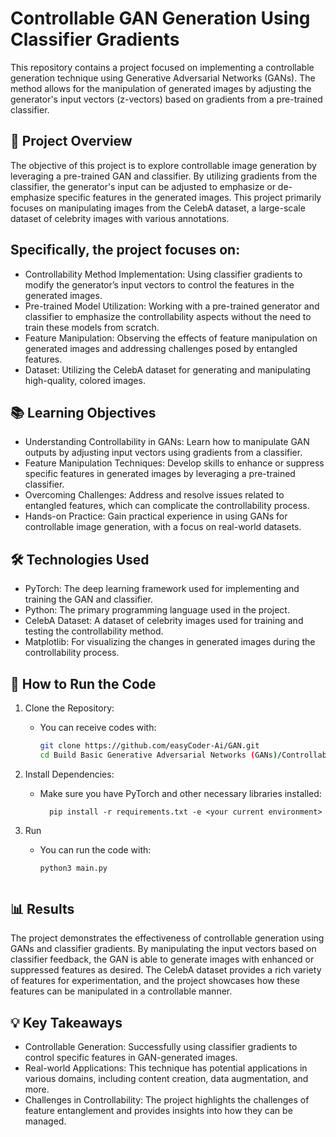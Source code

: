 # Controllable GAN Generation Using Classifier Gradients
This repository contains a project focused on implementing a controllable generation technique using Generative Adversarial Networks (GANs). The method allows for the manipulation of generated images by adjusting the generator's input vectors (z-vectors) based on gradients from a pre-trained classifier.

## 📜 **Project Overview**
The objective of this project is to explore controllable image generation by leveraging a pre-trained GAN and classifier. By utilizing gradients from the classifier, the generator's input can be adjusted to emphasize or de-emphasize specific features in the generated images. This project primarily focuses on manipulating images from the CelebA dataset, a large-scale dataset of celebrity images with various annotations.

## Specifically, the project focuses on:
- Controllability Method Implementation: Using classifier gradients to modify the generator’s input vectors to control the features in the generated images.
- Pre-trained Model Utilization: Working with a pre-trained generator and classifier to emphasize the controllability aspects without the need to train these models from scratch.
- Feature Manipulation: Observing the effects of feature manipulation on generated images and addressing challenges posed by entangled features.
- Dataset: Utilizing the CelebA dataset for generating and manipulating high-quality, colored images.

## 📚 **Learning Objectives**
- Understanding Controllability in GANs: Learn how to manipulate GAN outputs by adjusting input vectors using gradients from a classifier.
- Feature Manipulation Techniques: Develop skills to enhance or suppress specific features in generated images by leveraging a pre-trained classifier.
- Overcoming Challenges: Address and resolve issues related to entangled features, which can complicate the controllability process.
- Hands-on Practice: Gain practical experience in using GANs for controllable image generation, with a focus on real-world datasets.

## 🛠️ **Technologies Used**
- PyTorch: The deep learning framework used for implementing and training the GAN and classifier.
- Python: The primary programming language used in the project.
- CelebA Dataset: A dataset of celebrity images used for training and testing the controllability method.
- Matplotlib: For visualizing the changes in generated images during the controllability process.


## 🚀 **How to Run the Code**
1.  Clone the Repository:
    - You can receive codes with:
        ```bash
        git clone https://github.com/easyCoder-Ai/GAN.git
        cd Build Basic Generative Adversarial Networks (GANs)/Controllable Generation

2. Install Dependencies:
    - Make sure you have PyTorch and other necessary libraries installed:
    
            pip install -r requirements.txt -e <your current environment>

3.  Run 

    - You can run the code with:

        ```bash
        python3 main.py



## 📊 **Results**
The project demonstrates the effectiveness of controllable generation using GANs and classifier gradients. By manipulating the input vectors based on classifier feedback, the GAN is able to generate images with enhanced or suppressed features as desired. The CelebA dataset provides a rich variety of features for experimentation, and the project showcases how these features can be manipulated in a controllable manner.

## 💡 **Key Takeaways**
- Controllable Generation: Successfully using classifier gradients to control specific features in GAN-generated images.
- Real-world Applications: This technique has potential applications in various domains, including content creation, data augmentation, and more.
- Challenges in Controllability: The project highlights the challenges of feature entanglement and provides insights into how they can be managed.
